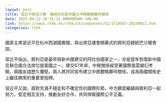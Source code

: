 ```yaml
---
layout: post
title: 習近平晤巴沙爾　稱將共同宣布建立中敘戰略夥伴關係
date: 2023-09-22 16:35:15.000000000 +08:00
link: https://news.rthk.hk/rthk/ch/component/k2/1719567-20230922.htm
categories: rthk
---
```


國家主席習近平在杭州西湖國賓館，與出席亞運會開幕式的敘利亞總統巴沙爾會談。

習近平指出，敘利亞是最早與新中國建交的阿拉伯國家之一，亦是當年恢復新中國在聯合國合法席位提案國之一。建交67年來，中敘關係經受著國際風雲變幻考驗，兩國友誼歷久彌堅。兩人將共同宣布建立中敘戰略夥伴關係，成為兩國關係史上繼往開來的重要里程碑。 

習近平又說，面對充滿不穩定和不確定性的國際形勢，中方願意繼續與敘利亞一起努力，堅定相互支持，推動友好合作，共同捍衛國際公平正義。
